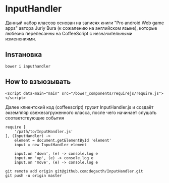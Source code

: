 # InputHandler
Данный набор классов основан на записях книги "Pro android Web game apps" автора Juriy Bura (к сожалению на английском языке),
которые любезно перепесанны на CoffeeScript с незначительными изменениями.

## Insтановка
```
bower i inputhandler
```

## How to взъюзывать
```
<script data-main="main" src="/bower_components/requirejs/require.js"></script>
```

Далее клиентский код (coffeescript) грузит InputHandler.js и создаёт экземпляр свежезагруженного класса, после чего начинает слушать 
соответствующие события
```
require [
    '/path/to/InputHandler.js'
], (InputHandler) ->
    element = document.getElementById 'element'
    input = new InputHandler element
```
```
    input.on 'down', (e) -> console.log e
    input.on 'up', (e) -> console.log e
    input.on 'move', (e) -> console.log e
```

```
git remote add origin git@github.com:degacth/InputHandler.git
git push -u origin master
```